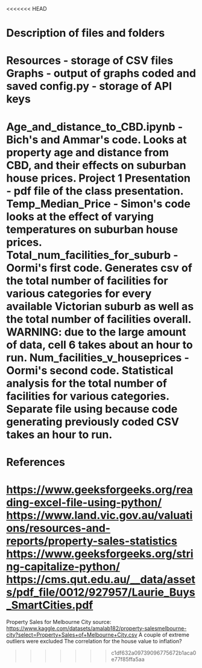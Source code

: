 <<<<<<< HEAD
# Description of files and folders
Resources - storage of CSV files 
Graphs - output of graphs coded and saved
config.py - storage of API keys
======

Age_and_distance_to_CBD.ipynb - Bich's and Ammar's code. Looks at property age and distance from CBD, and their effects on suburban house prices.
Project 1 Presentation - pdf file of the class presentation.
Temp_Median_Price - Simon's code looks at the effect of varying temperatures on suburban house prices.
Total_num_facilities_for_suburb - Oormi's first code. Generates csv of the total number of facilities for various categories for every available Victorian suburb as well as the total number of facilities overall. WARNING: due to the large amount of data, cell 6 takes about an hour to run. 
Num_facilities_v_houseprices - Oormi's second code. Statistical analysis for the total number of facilities for various categories. Separate file using because code generating previously coded CSV takes an hour to run. 
======

# References
https://www.geeksforgeeks.org/reading-excel-file-using-python/
https://www.land.vic.gov.au/valuations/resources-and-reports/property-sales-statistics
https://www.geeksforgeeks.org/string-capitalize-python/
https://cms.qut.edu.au/__data/assets/pdf_file/0012/927957/Laurie_Buys_SmartCities.pdf
=======
Property Sales for Melbourne City source: ​​https://www.kaggle.com/datasets/amalab182/property-salesmelbourne-city?select=Property+Sales+of+Melbourne+City.csv 
A couple of extreme outliers were excluded
The correlation for the house value to inflation?
>>>>>>> c1df632a09739096775672b1aca0e77f85ffa5aa
